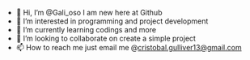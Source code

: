 - 👋 Hi, I’m @Gali_oso I am new here at Github
- 👀 I’m interested in programming and project development
- 🌱 I’m currently learning codings and more
- 💞️ I’m looking to collaborate on create a simple project
- 📫 How to reach me just email me @cristobal.gulliver13@gmail.com

<!---
Bigboy991/Bigboy991 is a ✨ special ✨ repository because its `README.md` (this file) appears on your GitHub profile.
You can click the Preview link to take a look at your changes.
--->
